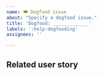 ```yaml
---
name: 🍽️ Dogfood issue
about: "Specify a dogfood issue."
title: 'Dogfood: _____________'
labels: ':help-dogfooding'
assignees: ''

---
```


## Related user story

<!-- Add a link to the related story. -->
